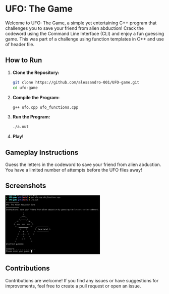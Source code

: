 # UFO: The Game

Welcome to UFO: The Game, a simple yet entertaining C++ program that challenges you to save your friend from alien abduction! Crack the codeword using the Command Line Interface (CLI) and enjoy a fun guessing game.
This was part of a challenge using function templates in C++ and use of header file.

## How to Run

1. **Clone the Repository:**
   ```bash
   git clone https://github.com/alessandro-001/UFO-game.git
   cd ufo-game
   ```

2. **Compile the Program:**
    ```bash
    g++ ufo.cpp ufo_functions.cpp
    ```

3. **Run the Program:**
    ```bash
    ./a.out
    ```
4. **Play!**

## Gameplay Instructions
Guess the letters in the codeword to save your friend from alien abduction.
You have a limited number of attempts before the UFO flies away!

## Screenshots
<div style="justify-content: center;">
  <img src="ufo_screen.png" width="300" alt="gameplay-screenshot">
</div>

## Contributions
Contributions are welcome! If you find any issues or have suggestions for improvements, feel free to create a pull request or open an issue.

